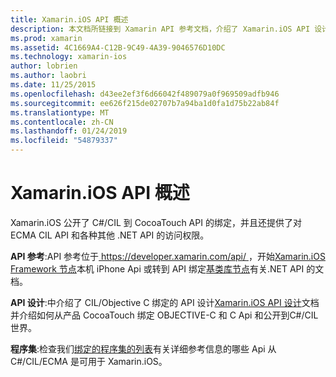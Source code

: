 ```yaml
---
title: Xamarin.iOS API 概述
description: 本文档所链接到 Xamarin API 参考文档，介绍了 Xamarin.iOS API 设计和一系列可在 Xamarin 开发中使用的程序集的指南。
ms.prod: xamarin
ms.assetid: 4C1669A4-C12B-9C49-4A39-9046576D10DC
ms.technology: xamarin-ios
author: lobrien
ms.author: laobri
ms.date: 11/25/2015
ms.openlocfilehash: d43ee2ef3f6d66042f489079a0f969509adfb946
ms.sourcegitcommit: ee626f215de02707b7a94ba1d0fa1d75b22ab84f
ms.translationtype: MT
ms.contentlocale: zh-CN
ms.lasthandoff: 01/24/2019
ms.locfileid: "54879337"
---
```

# <a name="xamarinios-api-overview"></a>Xamarin.iOS API 概述

Xamarin.iOS 公开了 C#/CIL 到 CocoaTouch API 的绑定，并且还提供了对 ECMA CIL API 和各种其他 .NET API 的访问权限。

 **API 参考**:API 参考位于[ https://developer.xamarin.com/api/ ](https://docs.microsoft.com/dotnet/api/)，开始[Xamarin.iOS Framework 节点](https://docs.microsoft.com/dotnet/api/?view=xamarinios-10.8)本机 iPhone Api 或转到 API 绑定[基类库节点](https://docs.microsoft.com/dotnet/api/?view=netstandard-2.0)有关.NET API 的文档。

 **API 设计**:中介绍了 CIL/Objective C 绑定的 API 设计[Xamarin.iOS API 设计](~/ios/internals/api-design/index.md)文档并介绍如何从产品 CocoaTouch 绑定 OBJECTIVE-C 和 C Api 和公开到C#/CIL 世界。

 **程序集**:检查我们[绑定的程序集的列表](~/cross-platform/internals/available-assemblies.md)有关详细参考信息的哪些 Api 从C#/CIL/ECMA 是可用于 Xamarin.iOS。

